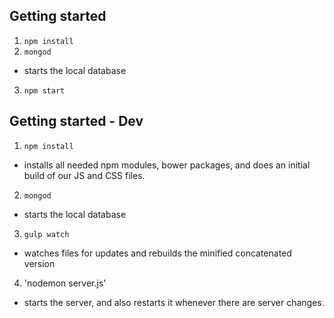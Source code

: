 
## Getting started
1. `npm install`
2. `mongod`
  * starts the local database
3. `npm start`

## Getting started - Dev
1. `npm install`
  * installs all needed npm modules, bower packages, and does an initial build of our JS and CSS files.
2. `mongod`
  * starts the local database
3. `gulp watch`
  * watches files for updates and rebuilds the minified concatenated version
4. 'nodemon server.js'
  * starts the server, and also restarts it whenever there are server changes.
